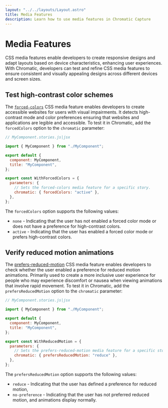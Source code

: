 ```yaml
---
layout: "../../layouts/Layout.astro"
title: Media Features
description: Learn how to use media features in Chromatic Capture
---
```


# Media Features

CSS media features enable developers to create responsive designs and adapt layouts based on device characteristics, enhancing user experiences. With Chromatic, developers can test and refine CSS media features to ensure consistent and visually appealing designs across different devices and screen sizes.

## Test high-contrast color schemes

The [`forced-colors`](https://developer.mozilla.org/en-US/docs/Web/CSS/@media/forced-colors) CSS media feature enables developers to create accessible websites for users with visual impairments. It detects high-contrast mode and color preferences ensuring that websites and applications are legible and accessible. To test it in Chromatic, add the `forcedColors` option to the `chromatic` parameter:

```js
// MyComponent.stories.js|jsx

import { MyComponent } from "./MyComponent";

export default {
  component: MyComponent,
  title: "MyComponent",
};

export const WithForcedColors = {
  parameters: {
    // Sets the forced-colors media feature for a specific story.
    chromatic: { forcedColors: "active" },
  },
};
```

The `forcedColors` option supports the following values:

- `none` - Indicating that the user has not enabled a forced color mode or does not have a preference for high-contrast colors.
- `active` - Indicating that the user has enabled a forced color mode or prefers high-contrast colors.

## Verify reduced motion animations

The [prefers-reduced-motion](https://developer.mozilla.org/en-US/docs/Web/CSS/@media/prefers-reduced-motion) CSS media feature enables developers to check whether the user enabled a preference for reduced motion animations. Primarily used to create a more inclusive user experience for people who may experience discomfort or nausea when viewing animations that involve rapid movement. To test it in Chromatic, add the `prefersReducedMotion` option to the `chromatic` parameter:

```js
// MyComponent.stories.js|jsx

import { MyComponent } from "./MyComponent";

export default {
  component: MyComponent,
  title: "MyComponent",
};

export const WithReducedMotion = {
  parameters: {
    // Sets the prefers-reduced-motion media feature for a specific story.
    chromatic: { prefersReducedMotion: "reduce" },
  },
};
```

The `prefersReducedMotion` option supports the following values:

- `reduce` - Indicating that the user has defined a preference for reduced motion,
- `no-preference` - Indicating that the user has not preferred reduced motion, and animations display normally.
